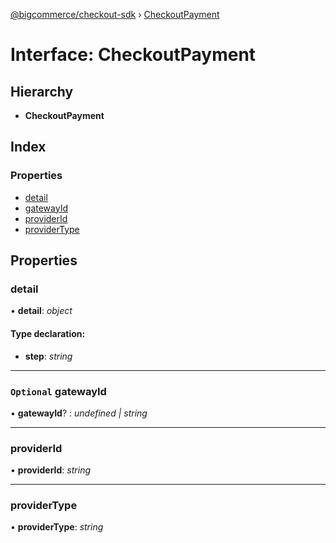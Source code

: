 [@bigcommerce/checkout-sdk](../README.md) › [CheckoutPayment](checkoutpayment.md)

# Interface: CheckoutPayment

## Hierarchy

* **CheckoutPayment**

## Index

### Properties

* [detail](checkoutpayment.md#detail)
* [gatewayId](checkoutpayment.md#optional-gatewayid)
* [providerId](checkoutpayment.md#providerid)
* [providerType](checkoutpayment.md#providertype)

## Properties

###  detail

• **detail**: *object*

#### Type declaration:

* **step**: *string*

___

### `Optional` gatewayId

• **gatewayId**? : *undefined | string*

___

###  providerId

• **providerId**: *string*

___

###  providerType

• **providerType**: *string*
